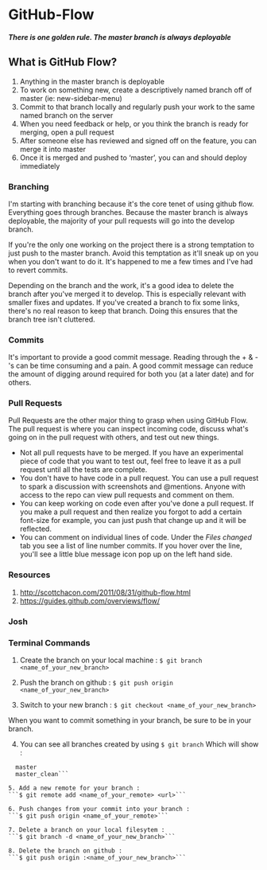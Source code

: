 GitHub-Flow
===========

##### There is one golden rule. The master branch is *always* deployable

## What is GitHub Flow?

1. Anything in the master branch is deployable
2. To work on something new, create a descriptively named branch off of master (ie: new-sidebar-menu)
3. Commit to that branch locally and regularly push your work to the same named branch on the server
4. When you need feedback or help, or you think the branch is ready for merging, open a pull request
5. After someone else has reviewed and signed off on the feature, you can merge it into master
6. Once it is merged and pushed to ‘master’, you can and should deploy immediately

### Branching

I'm starting with branching because it's the core tenet of using github flow. Everything goes through branches. Because the master branch is always deployable, the majority of your pull requests will go into the develop branch.

If you're the only one working on the project there is a strong temptation to just push to the master branch. Avoid this temptation as it'll sneak up on you when you don't want to do it. It's happened to me a few times and I've had to revert commits.

Depending on the branch and the work, it's a good idea to delete the branch after you've merged it to develop. This is especially relevant with smaller fixes and updates. If you've created a branch to fix some links, there's no real reason to keep that branch. Doing this ensures that the branch tree isn't cluttered.

### Commits

It's important to provide a good commit message. Reading through the + & -'s can be time consuming and a pain. A good commit message can reduce the amount of digging around required for both you (at a later date) and for others.

### Pull Requests

Pull Requests are the other major thing to grasp when using GitHub Flow. The pull request is where you can inspect incoming code, discuss what's going on in the pull request with others, and test out new things.

* Not all pull requests have to be merged. If you have an experimental piece of code that you want to test out, feel free to leave it as a pull request until all the tests are complete.
* You don't have to have code in a pull request. You can use a pull request to spark a discussion with screenshots and @mentions. Anyone with access to the repo can view pull requests and comment on them.
* You can keep working on code even after you've done a pull request. If you make a pull request and then realize you forgot to add a certain font-size for example, you can just push that change up and it will be reflected.
* You can comment on individual lines of code. Under the *Files changed* tab you see a list of line number commits. If you hover over the line, you'll see a little blue message icon pop up on the left hand side.

### Resources

1. http://scottchacon.com/2011/08/31/github-flow.html
2. https://guides.github.com/overviews/flow/


### Josh

### Terminal Commands
1. Create the branch on your local machine :
```$ git branch <name_of_your_new_branch>```

2. Push the branch on github :
```$ git push origin <name_of_your_new_branch>```

3. Switch to your new branch :
```$ git checkout <name_of_your_new_branch>```

When you want to commit something in your branch, be sure to be in your branch.

4. You can see all branches created by using
```$ git branch```
Which will show :
```* approval_messages
  master
  master_clean```

5. Add a new remote for your branch :
```$ git remote add <name_of_your_remote> <url>```

6. Push changes from your commit into your branch :
```$ git push origin <name_of_your_remote>```

7. Delete a branch on your local filesytem :
```$ git branch -d <name_of_your_new_branch>```

8. Delete the branch on github :
```$ git push origin :<name_of_your_new_branch>```

